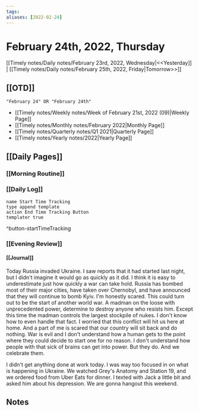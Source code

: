 ```yaml
---
tags:
aliases: [2022-02-24]
---
```


# February 24th, 2022, Thursday

[[Timely notes/Daily notes/February 23rd, 2022, Wednesday|<<Yesterday]] | [[Timely notes/Daily notes/February 25th, 2022, Friday|Tomorrow>>]]

## [[OTD]]

```query
"February 24" OR "February 24th"
```
- [[Timely notes/Weekly notes/Week of February 21st, 2022 (09)|Weekly Page]]
- [[Timely notes/Monthly notes/February 2022|Monthly Page]]
- [[Timely notes/Quarterly notes/Q1 2021|Quarterly Page]]
- [[Timely notes/Yearly notes/2022|Yearly Page]]

## [[Daily Pages]]

### [[Morning Routine]]

### [[Daily Log]]

```button
name Start Time Tracking
type append template
action End Time Tracking Button
templater true
```
^button-startTimeTracking

### [[Evening Review]]

#### [[Journal]]

Today Russia invaded Ukraine. I saw reports that it had started last night, but I didn't imagine it would go as quickly as it did. I think it is easy to underestimate just how quickly a war can take hold. Russia has bombed most of their major cities, have taken over Chernobyl, and have announced that they will continue to bomb Kyiv. I'm honestly scared. This could turn out to be the start of another world war. A madman on the loose with unprecedented power, determine to destroy anyone who resists him. Except this time the madman controls the largest stockpile of nukes. I don't know how to even handle that fact. I worried that this conflict will hit us here at home. And a part of me is scared that our country will sit back and do nothing. War is evil and I don't understand how a human gets to the point where they could decide to start one for no reason. I don't understand how people with that sick of brains can get into power. But they do. And we celebrate them.

I didn't get anything done at work today. I was way too focused in on what is happening in Ukraine. We watched Grey's Anatomy and Station 19, and we ordered food from Uber Eats for dinner. I texted with Jack a little bit and asked him about his depression. We are gonna hangout this weekend.

## Notes
